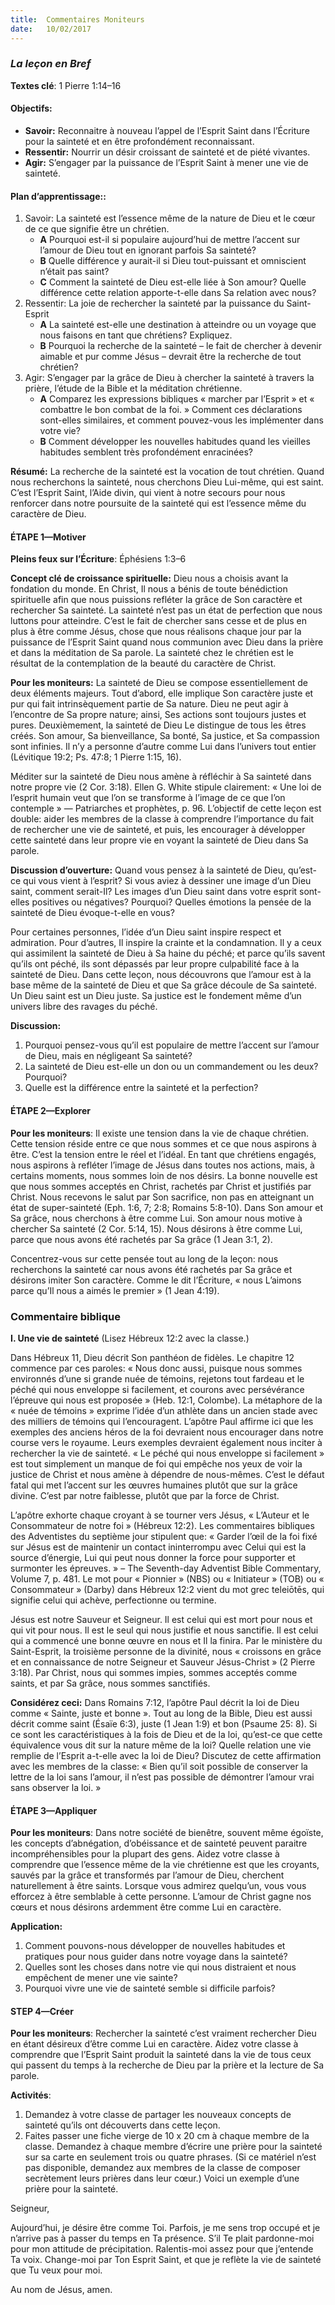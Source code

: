 ```yaml
---
title:  Commentaires Moniteurs
date:   10/02/2017
---
```


### _La leçon en Bref_

**Textes clé**: 1 Pierre 1:14–16     

#### **Objectifs:**
- **Savoir:** Reconnaitre à nouveau l’appel de l’Esprit Saint dans l’Écriture pour la sainteté et en être profondément reconnaissant.      
- **Ressentir:** Nourrir un désir croissant de sainteté et de piété vivantes.       
- **Agir:** S’engager par la puissance de l’Esprit Saint à mener une vie de sainteté.           

#### **Plan d’apprentissage::**
1. Savoir: La sainteté est l’essence même de la nature de Dieu et le cœur de ce que signifie être un chrétien.          
   + **A** Pourquoi est-il si populaire aujourd’hui de mettre l’accent sur l’amour de Dieu tout en ignorant parfois Sa sainteté?          
   + **B** Quelle différence y aurait-il si Dieu tout-puissant et omniscient n’était pas saint?  
   + **C** Comment la sainteté de Dieu est-elle liée à Son amour? Quelle différence cette relation apporte-t-elle dans Sa relation avec nous?  
2. Ressentir: La joie de rechercher la sainteté par la puissance du Saint-Esprit          
   + **A** La sainteté est-elle une destination à atteindre ou un voyage que nous faisons en tant que chrétiens? Expliquez.    
   + **B** Pourquoi la recherche de la sainteté – le fait de chercher à devenir aimable et pur comme Jésus – devrait être la recherche de tout chrétien?    
3. Agir: S’engager par la grâce de Dieu à chercher la sainteté à travers la prière, l’étude de la Bible et la méditation chrétienne.          
   + **A** Comparez les expressions bibliques « marcher par l’Esprit » et « combattre le bon combat de la foi. » Comment ces déclarations sont-elles similaires, et comment pouvez-vous les implémenter dans votre vie?          
   + **B** Comment développer les nouvelles habitudes quand les vieilles habitudes semblent très profondément enracinées?          
 
**Résumé:** La recherche de la sainteté est la vocation de tout chrétien. Quand nous recherchons la sainteté, nous cherchons Dieu Lui-même, qui est saint. C’est l’Esprit Saint, l’Aide divin, qui vient à notre secours pour nous renforcer dans notre poursuite de la sainteté qui est l’essence même du caractère de Dieu.     

#### ÉTAPE 1—Motiver

**Pleins feux sur l’Écriture**: Éphésiens 1:3–6          

**Concept clé de croissance spirituelle:** Dieu nous a choisis avant la fondation du monde. En Christ, Il nous a bénis de toute bénédiction spirituelle afin que nous puissions refléter la grâce de Son caractère et rechercher Sa sainteté. La sainteté n’est pas un état de perfection que nous luttons pour atteindre. C’est le fait de chercher sans cesse et de plus en plus à être comme Jésus, chose que nous réalisons chaque jour par la puissance de l’Esprit Saint quand nous communion avec Dieu dans la prière et dans la méditation de Sa parole. La sainteté chez le chrétien est le résultat de la contemplation de la beauté du caractère de Christ. 

**Pour les moniteurs:** La sainteté de Dieu se compose essentiellement de deux éléments majeurs. Tout d’abord, elle implique Son caractère juste et pur qui fait intrinsèquement partie de Sa nature. Dieu ne peut agir à l’encontre de Sa propre nature; ainsi, Ses actions sont toujours justes et pures. Deuxièmement, la sainteté de Dieu Le distingue de tous les êtres créés. Son amour, Sa bienveillance, Sa bonté, Sa justice, et Sa compassion sont infinies. Il n’y a personne d’autre comme Lui dans l’univers tout entier (Lévitique 19:2; Ps. 47:8; 1 Pierre 1:15, 16). 

Méditer sur la sainteté de Dieu nous amène à réfléchir à Sa sainteté dans notre propre vie (2 Cor. 3:18). Ellen G. White stipule clairement: « Une loi de l’esprit humain veut que l’on se transforme à l’image de ce que l’on contemple » — Patriarches et prophètes, p. 96. L’objectif de cette leçon est double: aider les membres de la classe à comprendre l’importance du fait de rechercher une vie de sainteté, et puis, les encourager à développer cette sainteté dans leur propre vie en voyant la sainteté de Dieu dans Sa parole. 

**Discussion d’ouverture:** Quand vous pensez à la sainteté de Dieu, qu’est-ce qui vous vient à l’esprit? Si vous aviez à dessiner une image d’un Dieu saint, comment serait-Il? Les images d’un Dieu saint dans votre esprit sont-elles positives ou négatives? Pourquoi? Quelles émotions la pensée de la sainteté de Dieu évoque-t-elle en vous? 

Pour certaines personnes, l’idée d’un Dieu saint inspire respect et admiration. Pour d’autres, Il inspire la crainte et la condamnation. Il y a ceux qui assimilent la sainteté de Dieu à Sa haine du péché; et parce qu’ils savent qu’ils ont péché, ils sont dépassés par leur propre culpabilité face à la sainteté de Dieu. Dans cette leçon, nous découvrons que l’amour est à la base même de la sainteté de Dieu et que Sa grâce découle de Sa sainteté. Un Dieu saint est un Dieu juste. Sa justice est le fondement même d’un univers libre des ravages du péché. 

**Discussion:** 

1. Pourquoi pensez-vous qu’il est populaire de mettre l’accent sur l’amour de Dieu, mais en négligeant Sa sainteté? 
2. La sainteté de Dieu est-elle un don ou un commandement ou les deux? Pourquoi? 
3. Quelle est la différence entre la sainteté et la perfection?     

#### ÉTAPE 2—Explorer

**Pour les moniteurs**: Il existe une tension dans la vie de chaque chrétien. Cette tension réside entre ce que nous sommes et ce que nous aspirons à être. C’est la tension entre le réel et l’idéal. En tant que chrétiens engagés, nous aspirons à refléter l’image de Jésus dans toutes nos actions, mais, à certains moments, nous sommes loin de nos désirs. La bonne nouvelle est que nous sommes acceptés en Christ, rachetés par Christ et justifiés par Christ. Nous recevons le salut par Son sacrifice, non pas en atteignant un état de super-sainteté (Eph. 1:6, 7; 2:8; Romains 5:8-10). Dans Son amour et Sa grâce, nous cherchons à être comme Lui. Son amour nous motive à chercher Sa sainteté (2 Cor. 5:14, 15). Nous désirons à être comme Lui, parce que nous avons été rachetés par Sa grâce (1 Jean 3:1, 2). 

Concentrez-vous sur cette pensée tout au long de la leçon: nous recherchons la sainteté car nous avons été rachetés par Sa grâce et désirons imiter Son caractère. Comme le dit l’Écriture, « nous L’aimons parce qu’Il nous a aimés le premier » (1 Jean 4:19). 

### **Commentaire biblique**

**I. Une vie de sainteté** (Lisez Hébreux 12:2 avec la classe.)  

Dans Hébreux 11, Dieu décrit Son panthéon de fidèles. Le chapitre 12 commence par ces paroles: « Nous donc aussi, puisque nous sommes environnés d’une si grande nuée de témoins, rejetons tout fardeau et le péché qui nous enveloppe si facilement, et courons avec persévérance l’épreuve qui nous est proposée » (Heb. 12:1, Colombe). La métaphore de la « nuée de témoins » exprime l’idée d’un athlète dans un ancien stade avec des milliers de témoins qui l’encouragent. L’apôtre Paul affirme ici que les exemples des anciens héros de la foi devraient nous encourager dans notre course vers le royaume. Leurs exemples devraient également nous inciter à rechercher la vie de sainteté. « Le péché qui nous enveloppe si facilement » est tout simplement un manque de foi qui empêche nos yeux de voir la justice de Christ et nous amène à dépendre de nous-mêmes. C’est le défaut fatal qui met l’accent sur les œuvres humaines plutôt que sur la grâce divine. C’est par notre faiblesse, plutôt que par la force de Christ. 

L’apôtre exhorte chaque croyant à se tourner vers Jésus, « L’Auteur et le Consommateur de notre foi » (Hébreux 12:2). Les commentaires bibliques des Adventistes du septième jour stipulent que: « Garder l’œil de la foi fixé sur Jésus est de maintenir un contact ininterrompu avec Celui qui est la source d’énergie, Lui qui peut nous donner la force pour supporter et surmonter les épreuves. » – The Seventh-day Adventist Bible Commentary, Volume 7, p. 481. Le mot pour « Pionnier » (NBS) ou « Initiateur » (TOB) ou « Consommateur » (Darby) dans Hébreux 12:2 vient du mot grec teleiōtēs, qui signifie celui qui achève, perfectionne ou termine. 

Jésus est notre Sauveur et Seigneur. Il est celui qui est mort pour nous et qui vit pour nous. Il est le seul qui nous justifie et nous sanctifie. Il est celui qui a commencé une bonne œuvre en nous et Il la finira. Par le ministère du Saint-Esprit, la troisième personne de la divinité, nous « croissons en grâce et en connaissance de notre Seigneur et Sauveur Jésus-Christ » (2 Pierre 3:18). Par Christ, nous qui sommes impies, sommes acceptés comme saints, et par Sa grâce, nous sommes sanctifiés. 

**Considérez ceci:** Dans Romains 7:12, l’apôtre Paul décrit la loi de Dieu comme « Sainte, juste et bonne ». Tout au long de la Bible, Dieu est aussi décrit comme saint (Ésaïe 6:3), juste (1 Jean 1:9) et bon (Psaume 25: 8). Si ce sont les caractéristiques à la fois de Dieu et de la loi, qu’est-ce que cette équivalence vous dit sur la nature même de la loi? Quelle relation une vie remplie de l’Esprit a-t-elle avec la loi de Dieu? Discutez de cette affirmation avec les membres de la classe: « Bien qu’il soit possible de conserver la lettre de la loi sans l’amour, il n’est pas possible de démontrer l’amour vrai sans observer la loi. »  

#### ÉTAPE 3—Appliquer

**Pour les moniteurs**: Dans notre société de bienêtre, souvent même égoïste, les concepts d’abnégation, d’obéissance et de sainteté peuvent paraitre incompréhensibles pour la plupart des gens. Aidez votre classe à comprendre que l’essence même de la vie chrétienne est que les croyants, sauvés par la grâce et transformés par l’amour de Dieu, cherchent naturellement à être saints. Lorsque vous admirez quelqu’un, vous vous efforcez à être semblable à cette personne. L’amour de Christ gagne nos cœurs et nous désirons ardemment être comme Lui en caractère. 

**Application:** 

1. Comment pouvons-nous développer de nouvelles habitudes et pratiques pour nous guider dans notre voyage dans la sainteté? 
2. Quelles sont les choses dans notre vie qui nous distraient et nous empêchent de mener une vie sainte? 
3. Pourquoi vivre une vie de sainteté semble si difficile parfois?  

#### STEP 4—Créer

**Pour les moniteurs**: Rechercher la sainteté c’est vraiment rechercher Dieu en étant désireux d’être comme Lui en caractère. Aidez votre classe à comprendre que l’Esprit Saint produit la sainteté dans la vie de tous ceux qui passent du temps à la recherche de Dieu par la prière et la lecture de Sa parole. 

**Activités**: 

1. Demandez à votre classe de partager les nouveaux concepts de sainteté qu’ils ont découverts dans cette leçon. 
2. Faites passer une fiche vierge de 10 x 20 cm à chaque membre de la classe. Demandez à chaque membre d’écrire une prière pour la sainteté sur sa carte en seulement trois ou quatre phrases. (Si ce matériel n’est pas disponible, demandez aux membres de la classe de composer secrètement leurs prières dans leur cœur.) Voici un exemple d’une prière pour la sainteté. 

Seigneur, 

Aujourd’hui, je désire être comme Toi. Parfois, je me sens trop occupé et je n’arrive pas à passer du temps en Ta présence. S’il Te plait pardonne-moi pour mon attitude de précipitation. Ralentis-moi assez pour que j’entende Ta voix. Change-moi par Ton Esprit Saint, et que je reflète la vie de sainteté que Tu veux pour moi. 

Au nom de Jésus, amen. 